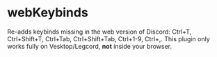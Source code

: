 # webKeybinds

Re-adds keybinds missing in the web version of Discord: Ctrl+T, Ctrl+Shift+T, Ctrl+Tab, Ctrl+Shift+Tab, Ctrl+1-9, Ctrl+,.
This plugin only works fully on Vesktop/Legcord, **not** inside your browser.
